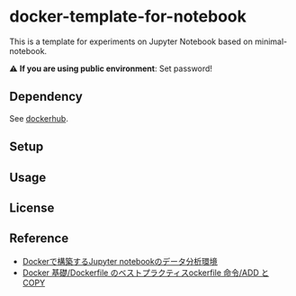 # docker-template-for-notebook
This is a template for experiments on Jupyter Notebook based on minimal-notebook.

:warning: **If you are using public environment**: Set password!

## Dependency
See [dockerhub](https://hub.docker.com/r/jupyter/minimal-notebook/dockerfile).


## Setup


## Usage

## License

## Reference
* [Dockerで構築するJupyter notebookのデータ分析環境](https://web.plus-idea.net/on/docker-jupyter-notebook-python/)
* [Docker 基礎/Dockerfile のベストプラクティスockerfile 命令/ADD と COPY](https://docs.docker.jp/engine/articles/dockerfile_best-practice.html#add-copy)

